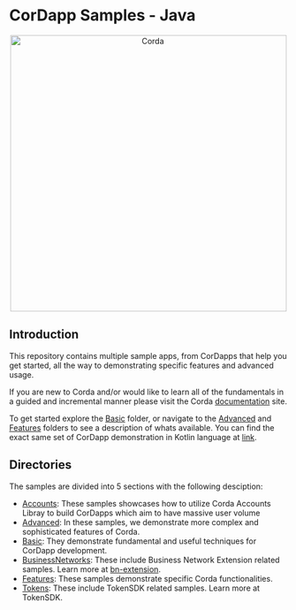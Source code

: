 # CorDapp Samples - Java
<p align="center">
  <img src="https://www.corda.net/wp-content/uploads/2016/11/fg005_corda_b.png" alt="Corda" width="500">
</p>

## Introduction
This repository contains multiple sample apps, from CorDapps that help you get started, all the way to demonstrating specific features and advanced usage.

If you are new to Corda and/or would like to learn all of the fundamentals in a guided and incremental manner please visit the Corda [documentation](https://docs.r3.com/) site. 

To get started explore the [Basic](./Basic) folder, or navigate to the [Advanced](./Advanced) and [Features](./Features) folders to see a description of whats available. You can find the exact same set of CorDapp demonstration in Kotlin language at [link](https://github.com/corda/samples-kotlin).

## Directories
The samples are divided into 5 sections with the following desciption:

* [Accounts](./Accounts): These samples showcases how to utilize Corda Accounts Libray to build CorDapps which aim to have massive user volume
* [Advanced](./Advanced): In these samples, we demonstrate more complex and sophisticated features of Corda.
* [Basic](./Basic): They demonstrate fundamental and useful techniques for CorDapp development.
* [BusinessNetworks](./BusinessNetworks): These include Business Network Extension related samples. Learn more at [bn-extension](https://github.com/corda/bn-extension).
* [Features](./Features): These samples demonstrate specific Corda functionalities.
* [Tokens](./Tokens): These include TokenSDK related samples. Learn more at TokenSDK.
